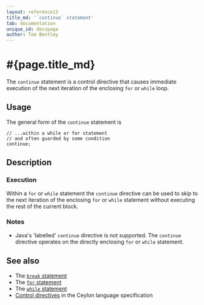```yaml
---
layout: reference13
title_md: '`continue` statement'
tab: documentation
unique_id: docspage
author: Tom Bentley
---
```


# #{page.title_md}

The `continue` statement is a control directive that causes immediate execution 
of the next iteration of the enclosing `for` or `while` loop.

## Usage 

The general form of the `continue` statement is

<!-- check:none -->
<!-- try: -->
    // ...within a while or for statement
    // and often guarded by some condition
    continue;

## Description

### Execution

Within a `for` or `while` statement the `continue` directive can be used to 
skip to the next iteration of the enclosing `for` or `while` statement without 
executing the rest of the current block.

### Notes

* Java's 'labelled' `continue` directive is not supported. The `continue` 
  directive operates on the directly enclosing `for` or `while` statement.

## See also

* The [`break` statement](../break/)
* The [`for` statement](../for/)
* The [`while` statement](../while/)
* [Control directives](#{site.urls.spec_current}#controldirectives) in the 
  Ceylon language specification
